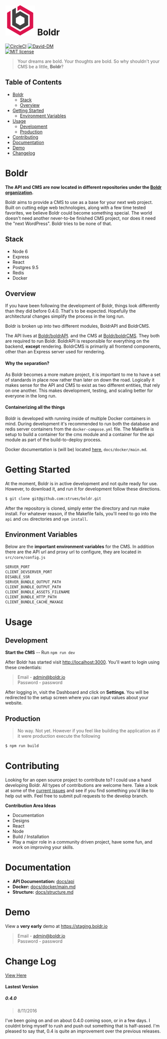 ![boldr](docs/boldr-logo.png) Boldr
====
[![CircleCI](https://circleci.com/gh/boldr/boldrCMS.svg?style=svg)](https://circleci.com/gh/boldr/boldrCMS)   [![David-DM](https://david-dm.org/boldr/boldrCMS.svg)](https://github.com/boldr/boldrCMS)  
[![MIT license](http://img.shields.io/badge/license-MIT-brightgreen.svg)](http://opensource.org/licenses/MIT)

> Your dreams are bold. Your thoughts are bold. So why shouldn't your CMS be a little, **Boldr**?


Table of Contents
-----------------

  * [Boldr](#boldr)
    * [Stack](#stack)
    * [Overview](#overview)
  * [Getting Started](#getting-started)
    * [Environment Variables](#environment-variables)
  * [Usage](#usage)
    * [Development](#development)
    * [Production](#production)
  * [Contributing](#contributing)
  * [Documentation](#documentation)
  * [Demo](#demo)
  * [Changelog](#changelog)

Boldr
=====
**The API and CMS are now located in different repositories under the [Boldr organization](https://github.com/boldr).**

Boldr aims to provide a CMS to use as a base for your next web project. Built on cutting edge web technologies, along with a few time tested favorites, we believe Boldr could become something special. The world doesn't need another never-to-be finished CMS project, nor does it need the "next WordPress". Boldr tries to be none of that.  

Stack
-------------
* Node 6  
* Express  
* React  
* Postgres 9.5  
* Redis  
* Docker  

Overview
-----------

If you have been following the development of Boldr, things look differently than they did before 0.4.0. That's to be expected. Hopefully the architectural changes simplify the process in the long run.  

Boldr is broken up into two different modules, BoldrAPI and BoldrCMS.

The API lives at [Boldr/boldrAPI](https://github.com/boldr/boldrAPI). and the CMS at [Boldr/boldrCMS](https://github.com/boldr/boldrCMS). They both are required to run Boldr. BoldrAPI is responsible for everything on the backend, **except** rendering. BoldrCMS is primarily all frontend components, other than an Express server used for rendering.

#### Why the separation?
As Boldr becomes a more mature project, it is important to me to have a set of standards in place now rather than later on down the road. Logically it makes sense for the API and CMS to exist as two different entities, that rely on one another. This makes development, testing, and scaling better for everyone in the long run.


#### Containerizing all the things
Boldr is developed with running inside of multiple Docker containers in mind. During development it's recommended to run both the database and redis server containers from the `docker-compose.yml` file. The Makefile is setup to build a container for the cms module and a container for the api module as part of the build-to-deploy process.

Docker documentation is (will be) located [here](docs/docker/main.md), `docs/docker/main.md`.


Getting Started
======
At the moment, Boldr is in active development and not quite ready for use. However, to download it, and run it for development follow these directions.

```bash
$ git clone git@github.com:strues/boldr.git
```

After the repository is cloned, simply enter the directory and run make install. For whatever reason, if the Makefile fails, you'll need to go into the `api` and `cms` directories and `npm install`.  

Environment Variables
-----------------
Below are the **important environment variables** for the CMS. In addition there are the API url and proxy url to configure, they are located in `src/core/config.js`

```
SERVER_PORT
CLIENT_DEVSERVER_PORT
DISABLE_SSR
SERVER_BUNDLE_OUTPUT_PATH
CLIENT_BUNDLE_OUTPUT_PATH
CLIENT_BUNDLE_ASSETS_FILENAME
CLIENT_BUNDLE_HTTP_PATH
CLIENT_BUNDLE_CACHE_MAXAGE
```

Usage
=========

Development
---------------
**Start the CMS** -- Run `npm run dev`  

After Boldr has started visit [http://localhost:3000](http://localhost:3000). You'll want to login using these credentials:  
> Email - admin@boldr.io  
Password - password

After logging in, visit the Dashboard and click on **Settings**. You will be redirected to the setup screen where you can input values about your website.  


Production
-----------
> No way. Not yet. However if you feel like building the application as if it were production execute the following

```bash
$ npm run build
```

Contributing
===============
Looking for an open source project to contribute to? I could use a hand developing Boldr. All types of contributions are welcome here. Take a look at some of the [current issues](https://github.com/boldr/boldrCMS/issues) and see if you find something you'd like to help out with. Feel free to submit pull requests to the develop branch.

**Contribution Area Ideas**
- Documentation
- Designs
- React
- Node
- Build / Installation
- Play a major role in a community driven project, have some fun, and work on improving your skills.

Documentation
=================
- **API Documentation:** [docs/api](docs/api)  
- **Docker:** [docs/docker/main.md](docs/docker/main.md)
- **Structure:** [docs/structure.md](docs/structure.md)

Demo
=============

View a **very early** demo at https://staging.boldr.io   

> Email - admin@boldr.io  
Password - password


Change Log
=================
[View Here](Changelog.md)  

#### Lastest Version
##### 0.4.0
> 8/11/2016  

I've been going on and on about 0.4.0 coming soon, or in a few days. I couldnt bring myself to rush and push out something that is half-assed. I'm pleased to say that, 0.4 is quite an improvement over the previous releases.  
